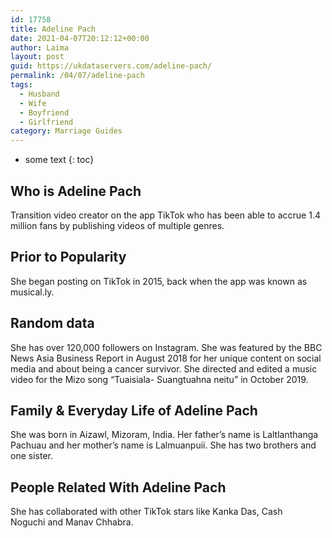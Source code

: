 ```yaml
---
id: 17758
title: Adeline Pach
date: 2021-04-07T20:12:12+00:00
author: Laima
layout: post
guid: https://ukdataservers.com/adeline-pach/
permalink: /04/07/adeline-pach
tags:
  - Husband
  - Wife
  - Boyfriend
  - Girlfriend
category: Marriage Guides
---
```


* some text
{: toc}


## Who is Adeline Pach
                  
                  
                  
Transition video creator on the app TikTok who has been able to accrue 1.4 million fans by publishing videos of multiple genres.
                  
              
            
              
            
                
                
                
## Prior to Popularity
                  
                  
                  
She began posting on TikTok in 2015, back when the app was known as musical.ly. 
                  
              
            
              
            
                
                
                
## Random data
                  
                  
                  
She has over 120,000 followers on Instagram. She was featured by the BBC News Asia Business Report in August 2018 for her unique content on social media and about being a cancer survivor. She directed and edited a music video for the Mizo song &#8220;Tuaisiala- Suangtuahna neitu&#8221; in October 2019. 
                  
              
            
              
            
                
                
                
## Family & Everyday Life of Adeline Pach
                  
                  
                  
She was born in Aizawl, Mizoram, India. Her father&#8217;s name is Laltlanthanga Pachuau and her mother&#8217;s name is Lalmuanpuii. She has two brothers and one sister. 
                  
              
            
              
            
                
                
                
## People Related With Adeline Pach
                  
                  
                  
She has collaborated with other TikTok stars like Kanka Das, Cash Noguchi and Manav Chhabra. 
                  
              
            
              
            
                
              
            
              
              
            
            
              
            
          
          
          
